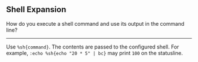 ## Shell Expansion

How do you execute a shell command and use its output in the command line?

---

Use `%sh{command}`. The contents are passed to the configured shell. For example, `:echo %sh{echo "20 * 5" | bc}` may print `100` on the statusline.

